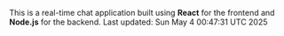 This is a real-time chat application built using **React** for the frontend and **Node.js** for the backend.
Last updated: Sun May  4 00:47:31 UTC 2025
